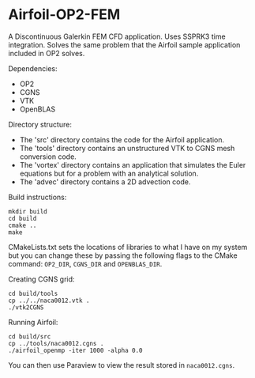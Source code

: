 # Airfoil-OP2-FEM
A Discontinuous Galerkin FEM CFD application. Uses SSPRK3 time integration.
Solves the same problem that the Airfoil sample application included in OP2 solves.

Dependencies:
- OP2
- CGNS
- VTK
- OpenBLAS

Directory structure:
- The 'src' directory contains the code for the Airfoil application.
- The 'tools' directory contains an unstructured VTK to CGNS mesh conversion code.
- The 'vortex' directory contains an application that simulates the Euler equations but for a problem with an analytical solution.
- The 'advec' directory contains a 2D advection code.

Build instructions:
```
mkdir build
cd build
cmake ..
make
```

CMakeLists.txt sets the locations of libraries to what I have on my system but you can change these by passing the following flags to the CMake command: `OP2_DIR`, `CGNS_DIR` and `OPENBLAS_DIR`.

Creating CGNS grid:
```
cd build/tools
cp ../../naca0012.vtk .
./vtk2CGNS
```

Running Airfoil:
```
cd build/src
cp ../tools/naca0012.cgns .
./airfoil_openmp -iter 1000 -alpha 0.0
```

You can then use Paraview to view the result stored in `naca0012.cgns`.

